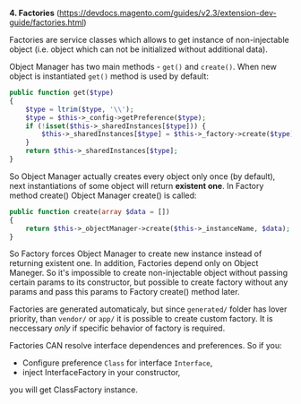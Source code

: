 **4. Factories** (https://devdocs.magento.com/guides/v2.3/extension-dev-guide/factories.html)

Factories are service classes which allows to get instance of non-injectable object (i.e. object which can not be initialized without additional data).

Object Manager has two main methods - `get()` and `create()`. When new object is instantiated `get()` method is used by default:
```php
public function get($type)
{
    $type = ltrim($type, '\\');
    $type = $this->_config->getPreference($type);
    if (!isset($this->_sharedInstances[$type])) {
        $this->_sharedInstances[$type] = $this->_factory->create($type);
    }
    return $this->_sharedInstances[$type];
}
```

So Object Manager actually creates every object only once (by default), next instantiations of some object will return **existent one**.
In Factory method create() Object Manager create() is called:
```php
public function create(array $data = [])
{
    return $this->_objectManager->create($this->_instanceName, $data);
}
``` 

So Factory forces Object Manager to create new instance instead of returning existent one.
In addition, Factories depend only on Object Maneger. So it's impossible to create non-injectable object without passing certain params to its constructor, 
but possible to create factory without any params and pass this params to Factory create() method later.

Factories are generated automaticaly, but since `generated/` folder has lover priority, than `vendor/` or `app/` it is possible to create custom factory. It is neccessary *only* if specific behavior of factory is required.

Factories CAN resolve interface dependences and preferences. So if you:
- Configure preference `Class` for interface `Interface`,
- inject InterfaceFactory in your constructor,

you will get ClassFactory instance.
